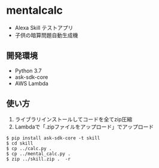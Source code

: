 # mentalcalc
- Alexa Skill テストアプリ
- 子供の暗算問題自動生成機

## 開発環境
- Python 3.7
- ask-sdk-core
- AWS Lambda

## 使い方
1. ライブラリインストールしてコードを全てzip圧縮
1. Lambdaで「.zipファイルをアップロード」でアップロード

```
$ pip install ask-sdk-core -t skill
$ cd skill
$ cp ../calc.py .
$ cp ../mental_calc.py .
$ zip ../skill.zip .  -r
```
